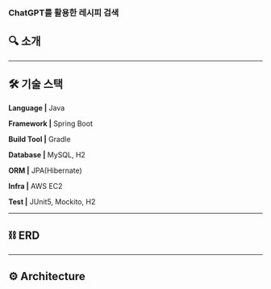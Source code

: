 ### ChatGPT를 활용한 레시피 검색



## 🔍 소개



---

## 🛠️ 기술 스택

**Language |** Java

**Framework |** Spring Boot

**Build Tool |** Gradle

**Database |** MySQL, H2

**ORM |** JPA(Hibernate)

**Infra |** AWS EC2

**Test |** JUnit5, Mockito, H2

---

## ⛓️ ERD



---

## ⚙️ Architecture


 
 
